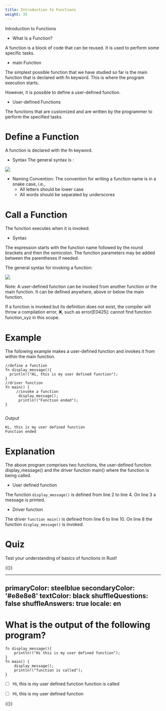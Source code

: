 ```yaml
---
title: Introduction to Functions
weight: 35
---
```



Introduction to Functions

- What Is a Function? 

A function is a block of code that can be reused. It is used to perform some specific tasks.

-  main Function 

The simplest possible function that we have studied so far is the main function that is declared with fn keyword. This is where the program execution starts.

However, it is possible to define a user-defined function.
    
- User-defined Functions

The functions that are customized and are written by the programmer to perform the specified tasks.

# Define a Function
A function is declared with the fn keyword.

- Syntax 
The general syntax is :

![](/img/diagrams/66.fn-syntax.png)

- Naming Convention: The convention for writing a function name is in a snake case, i.e.,
  - All letters should be lower case
  - All words should be separated by underscores
  
  
# Call a Function 
The function executes when it is invoked.

- Syntax 

The expression starts with the function name followed by the round brackets and then the semicolon. The function parameters may be added between the parentheses if needed.

The general syntax for invoking a function:

![](/img/diagrams/67.invoke_fn.png)

 Note: A user-defined function can be invoked from another function or the main function. It can be defined anywhere, above or below the main function.

If a function is invoked but its definition does not exist, the compiler will throw a compilation error, ❌, such as 
error[E0425]: cannot find function function_xyz in this scope.

# Example 
The following example makes a user-defined function and invokes it from within the main function.

```
//define a function
fn display_message(){
  println!("Hi, this is my user defined function");
}
//driver function
fn main() {
     //invoke a function
      display_message();
      println!("Function ended");
}


```
Output

```
Hi, this is my user defined function
Function ended
```
# Explanation

The above program comprises two functions, the user-defined function display_message() and the driver function main() where the function is being called.

- User defined function 

The function `display_message()` is defined from line 2 to line 4. On line 3 a message is printed.

- Driver function 

The driver `function main()` is defined from line 6 to line 10. On line 8 the function `display_message()` is invoked.

# Quiz 

Test your understanding of basics of functions in Rust!

{{<quizdown>}}

---
primaryColor: steelblue
secondaryColor: '#e8e8e8'
textColor: black
shuffleQuestions: false
shuffleAnswers: true
locale: en
---


# What is the output of the following program?

```
fn display_message(){
    println!("Hi this is my user defined function");
}
fn main() {
    display_message();
    println!("function is called");
}

```

- [ ] Hi, this is my user defined function 
      function is called  

- [ ] Hi, this is my user defined function 


{{</quizdown>}}








